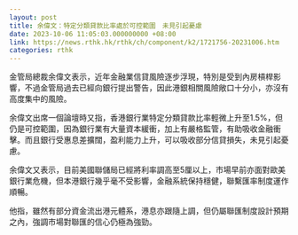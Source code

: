 ```yaml
---
layout: post
title: 余偉文：特定分類貸款比率處於可控範圍　未見引起憂慮
date: 2023-10-06 11:05:03.000000000 +08:00
link: https://news.rthk.hk/rthk/ch/component/k2/1721756-20231006.htm
categories: rthk
---
```


金管局總裁余偉文表示，近年金融業信貸風險逐步浮現，特別是受到內房槓桿影響，不過金管局過去已經向銀行提出警告，因此港銀相關風險敞口十分小，亦沒有高度集中的風險。

余偉文出席一個論壇時又指，香港銀行業特定分類貸款比率輕微上升至1.5%，但仍是可控範圍，因為銀行業有大量資本緩衝，加上有嚴格監管，有助吸收金融衝擊。而且銀行受惠息差擴闊，盈利能力上升，可以吸收部分信貸損失，未見引起憂慮。

余偉文又表示，目前美國聯儲局已經將利率調高至5厘以上，市場早前亦面對歐美銀行業危機，但本港銀行幾乎毫不受影響，金融系統保持穩健，聯繫匯率制度運作順暢。

他指，雖然有部分資金流出港元體系，港息亦跟隨上調，但仍屬聯匯制度設計預期之內，強調市場對聯匯的信心仍極為強勁。
